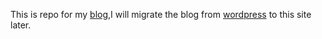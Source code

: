 This is repo for my [blog](https://zyllifeworld.netlify.com/),I will migrate the blog from [wordpress](www.zyllifeworld.com) to this site later.
